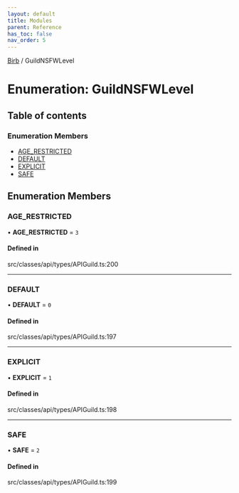 ```yaml
---
layout: default
title: Modules
parent: Reference
has_toc: false
nav_order: 5
---
```


[Birb](/) / GuildNSFWLevel

# Enumeration: GuildNSFWLevel

## Table of contents

### Enumeration Members

- [AGE\_RESTRICTED](GuildNSFWLevel.md#age_restricted)
- [DEFAULT](GuildNSFWLevel.md#default)
- [EXPLICIT](GuildNSFWLevel.md#explicit)
- [SAFE](GuildNSFWLevel.md#safe)

## Enumeration Members

### AGE\_RESTRICTED

• **AGE\_RESTRICTED** = ``3``

#### Defined in

src/classes/api/types/APIGuild.ts:200

___

### DEFAULT

• **DEFAULT** = ``0``

#### Defined in

src/classes/api/types/APIGuild.ts:197

___

### EXPLICIT

• **EXPLICIT** = ``1``

#### Defined in

src/classes/api/types/APIGuild.ts:198

___

### SAFE

• **SAFE** = ``2``

#### Defined in

src/classes/api/types/APIGuild.ts:199
